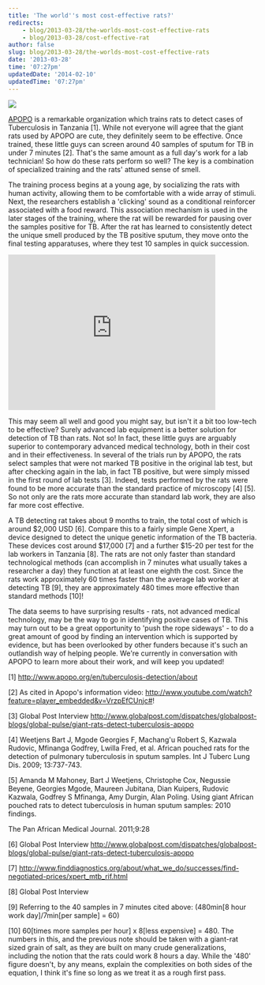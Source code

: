 ```yaml
---
title: 'The world''s most cost-effective rats?'
redirects:
    - blog/2013-03-28/the-worlds-most-cost-effective-rats
    - blog/2013-03-28/cost-effective-rat
author: false
slug: blog/2013-03-28/the-worlds-most-cost-effective-rats
date: '2013-03-28'
time: '07:27pm'
updatedDate: '2014-02-10'
updatedTime: '07:27pm'
---
```

![](http://donate.apopo.org/images/rats/rat_20.jpg)

[APOPO](http://www.apopo.org/en/tuberculosis-detection/about) is a remarkable organization which trains rats to detect cases of Tuberculosis in Tanzania [1]. While not everyone will agree that the giant rats used by APOPO are cute, they definitely seem to be effective. Once trained, these little guys can screen around 40 samples of sputum for TB in under 7 minutes [2]. That's the same amount as a full day's work for a lab technician! So how do these rats perform so well? The key is a combination of specialized training and the rats' attuned sense of smell.

The training process begins at a young age, by socializing the rats with human activity, allowing them to be comfortable with a wide array of stimuli. Next, the researchers establish a 'clicking' sound as a conditional reinforcer associated with a food reward. This association mechanism is used in the later stages of the training, where the rat will be rewarded for pausing over the samples positive for TB. After the rat has learned to consistently detect the unique smell produced by the TB positive sputum, they move onto the final testing apparatuses, where they test 10 samples in quick succession.

<iframe frameborder="0" height="315" src="http://www.youtube.com/embed/kACIrUEvZ0U" width="420"></iframe>

This may seem all well and good you might say, but isn't it a bit too low-tech to be effective? Surely advanced lab equipment is a better solution for detection of TB than rats. Not so! In fact, these little guys are arguably superior to contemporary advanced medical technology, both in their cost and in their effectiveness. In several of the trials run by APOPO, the rats select samples that were not marked TB positive in the original lab test, but after checking again in the lab, in fact TB positive, but were simply missed in the first round of lab tests [3]. Indeed, tests performed by the rats were found to be more accurate than the standard practice of microscopy [4] [5]. So not only are the rats more accurate than standard lab work, they are also far more cost effective.

A TB detecting rat takes about 9 months to train, the total cost of which is around $2,000 USD [6]. Compare this to a fairly simple Gene Xpert, a device designed to detect the unique genetic information of the TB bacteria. These devices cost around $17,000 [7] and a further $15-20 per test for the lab workers in Tanzania [8]. The rats are not only faster than standard technological methods (can accomplish in 7 minutes what usually takes a researcher a day) they function at at least one eighth the cost. Since the rats work approximately 60 times faster than the average lab worker at detecting TB [9], they are approximately 480 times more effective than standard methods [10]!

The data seems to have surprising results - rats, not advanced medical technology, may be the way to go in identifying positive cases of TB. This may turn out to be a great opportunity to 'push the rope sideways' - to do a great amount of good by finding an intervention which is supported by evidence, but has been overlooked by other funders because it's such an outlandish way of helping people. We're currently in conversation with APOPO to learn more about their work, and will keep you updated!

[1] http://www.apopo.org/en/tuberculosis-detection/about

[2] As cited in Apopo's information video: http://www.youtube.com/watch?feature=player_embedded&v=VrzpEfCUnjc#!

[3] Global Post Interview http://www.globalpost.com/dispatches/globalpost-blogs/global-pulse/giant-rats-detect-tuberculosis-apopo

[4] Weetjens Bart J, Mgode Georgies F, Machang'u Robert S, Kazwala Rudovic, Mfinanga Godfrey, Lwilla Fred, et al. African pouched rats for the detection of pulmonary tuberculosis in sputum samples. Int J Tuberc Lung Dis. 2009; 13:737-743.

[5] Amanda M Mahoney, Bart J Weetjens, Christophe Cox, Negussie Beyene, Georgies Mgode, Maureen Jubitana, Dian Kuipers, Rudovic Kazwala, Godfrey S Mfinanga, Amy Durgin, Alan Poling. Using giant African pouched rats to detect tuberculosis in human sputum samples: 2010 findings.

The Pan African Medical Journal. 2011;9:28

[6] Global Post Interview http://www.globalpost.com/dispatches/globalpost-blogs/global-pulse/giant-rats-detect-tuberculosis-apopo

[7] http://www.finddiagnostics.org/about/what_we_do/successes/find-negotiated-prices/xpert_mtb_rif.html

[8] Global Post Interview

[9] Referring to the 40 samples in 7 minutes cited above: (480min[8 hour work day]/7min[per sample] = 60)

[10] 60[times more samples per hour] x 8[less expensive] = 480\. The numbers in this, and the previous note should be taken with a giant-rat sized grain of salt, as they are built on many crude generalizations, including the notion that the rats could work 8 hours a day. While the '480' figure doesn't, by any means, explain the complexities on both sides of the equation, I think it's fine so long as we treat it as a rough first pass.